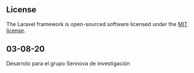 ## License

The Laravel framework is open-sourced software licensed under the [MIT license](https://opensource.org/licenses/MIT).

## 03-08-20

Desarrolo para el grupo Sennova de investigación